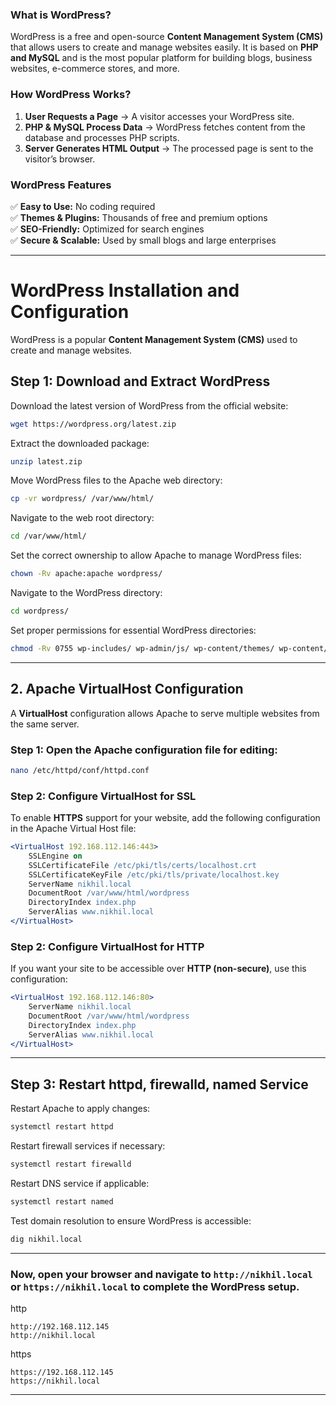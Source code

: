 ### **What is WordPress?**  
WordPress is a free and open-source **Content Management System (CMS)** that allows users to create and manage websites easily. It is based on **PHP and MySQL** and is the most popular platform for building blogs, business websites, e-commerce stores, and more.  

### **How WordPress Works?**  
1. **User Requests a Page** → A visitor accesses your WordPress site.  
2. **PHP & MySQL Process Data** → WordPress fetches content from the database and processes PHP scripts.  
3. **Server Generates HTML Output** → The processed page is sent to the visitor’s browser.  

### **WordPress Features**  
✅ **Easy to Use:** No coding required  
✅ **Themes & Plugins:** Thousands of free and premium options  
✅ **SEO-Friendly:** Optimized for search engines  
✅ **Secure & Scalable:** Used by small blogs and large enterprises  

---

# WordPress Installation and Configuration

WordPress is a popular **Content Management System (CMS)** used to create and manage websites.

## Step 1: Download and Extract WordPress

Download the latest version of WordPress from the official website:

```bash
wget https://wordpress.org/latest.zip
```

Extract the downloaded package:

```bash
unzip latest.zip
```

Move WordPress files to the Apache web directory:

```bash
cp -vr wordpress/ /var/www/html/
```

Navigate to the web root directory:

```bash
cd /var/www/html/
```

Set the correct ownership to allow Apache to manage WordPress files:

```bash
chown -Rv apache:apache wordpress/
```

Navigate to the WordPress directory:

```bash
cd wordpress/
```

Set proper permissions for essential WordPress directories:

```bash
chmod -Rv 0755 wp-includes/ wp-admin/js/ wp-content/themes/ wp-content/plugins/
```
---

## 2. Apache VirtualHost Configuration

A **VirtualHost** configuration allows Apache to serve multiple websites from the same server.
### Step 1: Open the Apache configuration file for editing:

```bash
nano /etc/httpd/conf/httpd.conf
```

### Step 2: Configure VirtualHost for SSL

To enable **HTTPS** support for your website, add the following configuration in the Apache Virtual Host file:

```apache
<VirtualHost 192.168.112.146:443>
    SSLEngine on
    SSLCertificateFile /etc/pki/tls/certs/localhost.crt
    SSLCertificateKeyFile /etc/pki/tls/private/localhost.key
    ServerName nikhil.local
    DocumentRoot /var/www/html/wordpress
    DirectoryIndex index.php
    ServerAlias www.nikhil.local
</VirtualHost>
```

### Step 2: Configure VirtualHost for HTTP

If you want your site to be accessible over **HTTP (non-secure)**, use this configuration:

```apache
<VirtualHost 192.168.112.146:80>
    ServerName nikhil.local
    DocumentRoot /var/www/html/wordpress
    DirectoryIndex index.php
    ServerAlias www.nikhil.local
</VirtualHost>
```

---

## Step 3: Restart httpd, firewalld, named Service 

Restart Apache to apply changes:

```bash
systemctl restart httpd
```

Restart firewall services if necessary:

```bash
systemctl restart firewalld
```

Restart DNS service if applicable:

```bash
systemctl restart named
```

Test domain resolution to ensure WordPress is accessible:

```bash
dig nikhil.local
```

---

### Now, open your browser and navigate to `http://nikhil.local` or `https://nikhil.local` to complete the WordPress setup.
http
```
http://192.168.112.145
http://nikhil.local

```
https
```
https://192.168.112.145
https://nikhil.local
```


---
